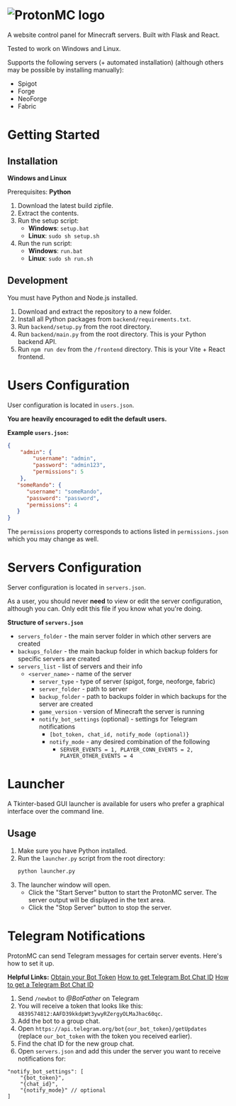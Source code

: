 # ![ProtonMC logo](https://github.com/user-attachments/assets/290a2a8b-b51c-4c5f-b285-3a7c2d801bd4)

A website control panel for Minecraft servers.
Built with Flask and React.

Tested to work on Windows and Linux.

Supports the following servers (+ automated installation) (although others may be possible by installing manually):
- Spigot
- Forge
- NeoForge
- Fabric

# Getting Started
## Installation
**Windows and Linux**

Prerequisites: **Python**

1. Download the latest build zipfile.
2. Extract the contents.
3. Run the setup script:
   - **Windows**: `setup.bat`
   - **Linux**: `sudo sh setup.sh`
4. Run the run script:
   - **Windows**: `run.bat`
   - **Linux**: `sudo sh run.sh`


## Development

You must have Python and Node.js installed.

1. Download and extract the repository to a new folder.
2. Install all Python packages from `backend/requirements.txt`.
3. Run `backend/setup.py` from the root directory.
4. Run `backend/main.py` from the root directory. This is your Python backend API.
5. Run `npm run dev` from the `/frontend` directory. This is your Vite + React frontend.


# Users Configuration
User configuration is located in `users.json`.

**You are heavily encouraged to edit the default users.**

**Example `users.json`:**
```json
{
    "admin": {
        "username": "admin",
        "password": "admin123",
        "permissions": 5
    },
   "someRando": {
      "username": "someRando",
      "password": "password",
      "permissions": 4
   }
}
```

The `permissions` property corresponds to actions listed in `permissions.json` which you may change as well.

# Servers Configuration
Server configuration is located in `servers.json`.

As a user, you should never **need** to view or edit the server configuration, although you can.
Only edit this file if you know what you're doing.

**Structure of `servers.json`**
- `servers_folder` - the main server folder in which other servers are created
- `backups_folder` - the main backup folder in which backup folders for specific servers are created
- `servers_list` - list of servers and their info
	- `<server_name>` - name of the server
		- `server_type` - type of server (spigot, forge, neoforge, fabric)
		- `server_folder` - path to server
		- `backup_folder` - path to backups folder in which backups for the server are created
		- `game_version` - version of Minecraft the server is running
		- `notify_bot_settings` (optional) - settings for Telegram notifications
			- `[bot_token, chat_id, notify_mode (optional)}`
            - `notify_mode` - any desired combination of the following
                - `SERVER_EVENTS = 1, PLAYER_CONN_EVENTS = 2, PLAYER_OTHER_EVENTS = 4`

# Launcher

A Tkinter-based GUI launcher is available for users who prefer a graphical interface over the command line.

## Usage

1. Make sure you have Python installed.
2. Run the `launcher.py` script from the root directory:
   ```bash
   python launcher.py
   ```
3. The launcher window will open.
   - Click the "Start Server" button to start the ProtonMC server. The server output will be displayed in the text area.
   - Click the "Stop Server" button to stop the server.

# Telegram Notifications

ProtonMC can send Telegram messages for certain server events. Here's how to set it up.

**Helpful Links:**
[Obtain your Bot Token](https://core.telegram.org/bots/tutorial#obtain-your-bot-token)
[How to get Telegram Bot Chat ID](https://gist.github.com/nafiesl/4ad622f344cd1dc3bb1ecbe468ff9f8a)
[How to get a Telegram Bot Chat ID](https://stackoverflow.com/a/32572159)

1. Send `/newbot` to *@BotFather* on Telegram
2. You will receive a token that looks like this: `4839574812:AAFD39kkdpWt3ywyRZergyOLMaJhac60qc`.
3. Add the bot to a group chat.
4. Open `https://api.telegram.org/bot{our_bot_token}/getUpdates` (replace `our_bot_token` with the token you received earlier).
5. Find the chat ID for the new group chat.
6. Open `servers.json` and add this under the server you want to receive notifications for:

```
"notify_bot_settings": [
	"{bot_token}",
	"{chat_id}",
	"{notify_mode}" // optional
]
```

